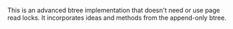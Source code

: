 This is an advanced btree implementation that doesn't need or use page read locks.  It incorporates ideas and methods from the append-only btree.
